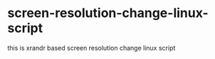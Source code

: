 # screen-resolution-change-linux-script
this is xrandr based screen resolution change linux script 
